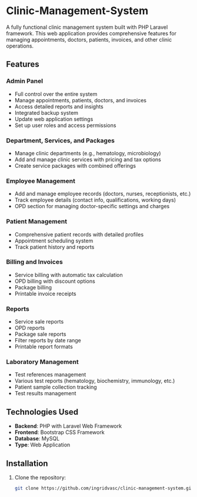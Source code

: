 # Clinic-Management-System

A fully functional clinic management system built with PHP Laravel framework. This web application provides comprehensive features for managing appointments, doctors, patients, invoices, and other clinic operations.

## Features

### Admin Panel
- Full control over the entire system
- Manage appointments, patients, doctors, and invoices
- Access detailed reports and insights
- Integrated backup system
- Update web application settings
- Set up user roles and access permissions

### Department, Services, and Packages
- Manage clinic departments (e.g., hematology, microbiology)
- Add and manage clinic services with pricing and tax options
- Create service packages with combined offerings

### Employee Management
- Add and manage employee records (doctors, nurses, receptionists, etc.)
- Track employee details (contact info, qualifications, working days)
- OPD section for managing doctor-specific settings and charges

### Patient Management
- Comprehensive patient records with detailed profiles
- Appointment scheduling system
- Track patient history and reports

### Billing and Invoices
- Service billing with automatic tax calculation
- OPD billing with discount options
- Package billing
- Printable invoice receipts

### Reports
- Service sale reports
- OPD reports
- Package sale reports
- Filter reports by date range
- Printable report formats

### Laboratory Management
- Test references management
- Various test reports (hematology, biochemistry, immunology, etc.)
- Patient sample collection tracking
- Test results management

## Technologies Used

- **Backend**: PHP with Laravel Web Framework
- **Frontend**: Bootstrap CSS Framework
- **Database**: MySQL
- **Type**: Web Application

## Installation

1. Clone the repository:
   ```bash
   git clone https://github.com/ingridvasc/clinic-management-system.git
